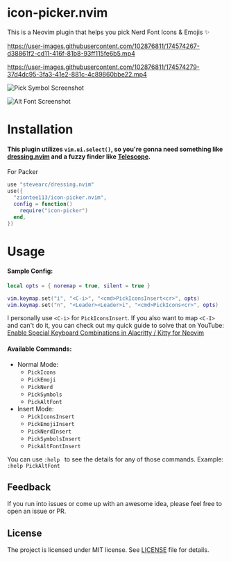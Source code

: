 # icon-picker.nvim

This is a Neovim plugin that helps you pick Nerd Font Icons &amp; Emojis ✨

https://user-images.githubusercontent.com/102876811/174574267-d38861f2-cd11-416f-81b8-93ff115fe6b5.mp4

https://user-images.githubusercontent.com/102876811/174574279-37d4dc95-3fa3-41e2-881c-4c89860bbe22.mp4

![Pick Symbol Screenshot](https://user-images.githubusercontent.com/102876811/174749829-de1f8ab6-bd5a-4c5e-87db-78c3b5c96d49.png)

![Alt Font Screenshot](https://user-images.githubusercontent.com/102876811/174749842-4802bd94-d517-4e53-942a-53351646f5cc.png)

# Installation

#### This plugin utilizes `vim.ui.select()`, so you're gonna need something like [dressing.nvim](https://github.com/stevearc/dressing.nvim) and a fuzzy finder like [Telescope](nvim-telescope/telescope.nvim).

For Packer

```lua
use "stevearc/dressing.nvim"
use({
  "ziontee113/icon-picker.nvim",
  config = function()
    require("icon-picker")
  end,
})
```

# Usage

#### Sample Config:

```lua
local opts = { noremap = true, silent = true }

vim.keymap.set("i", "<C-i>", "<cmd>PickIconsInsert<cr>", opts)
vim.keymap.set("n", "<Leader><Leader>i", "<cmd>PickIcons<cr>", opts)
```

I personally use `<C-i>` for `PickIconsInsert`. If you also want to map `<C-I>` and can't do it, you can check out my quick guide to solve that on YouTube: [Enable Special Keyboard Combinations in Alacritty / Kitty for Neovim](https://www.youtube.com/watch?v=lHBD6pdJ-Ng)

#### Available Commands:

- Normal Mode:
  - `PickIcons`
  - `PickEmoji`
  - `PickNerd`
  - `PickSymbols`
  - `PickAltFont`
- Insert Mode:
  - `PickIconsInsert`
  - `PickEmojiInsert`
  - `PickNerdInsert`
  - `PickSymbolsInsert`
  - `PickAltFontInsert`

You can use `:help ` to see the details for any of those commands.
Example: `:help PickAltFont`

## Feedback

If you run into issues or come up with an awesome idea, please feel free to open an issue or PR.

## License

The project is licensed under MIT license. See [LICENSE](./LICENSE) file for details.
